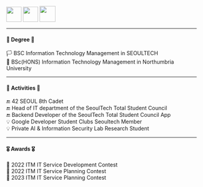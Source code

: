 <div align="left">
<br>
<a href=https://apps.apple.com/kr/app/%EC%84%9C%EC%9A%B8%EA%B3%BC%ED%95%99%EA%B8%B0%EC%88%A0%EB%8C%80%ED%95%99%EA%B5%90-%EC%B4%9D%ED%95%99%EC%83%9D%ED%9A%8C/id1641852619><img src=https://user-images.githubusercontent.com/106756920/260235880-2acf8471-d6ea-4315-90f0-5773fcfbef0a.png style="height:40px"></a>
<img src=https://user-images.githubusercontent.com/106756920/260235091-b557f771-3147-4ea4-883e-ee68e339cde7.png style="width:40px">
<a href=https://play.google.com/store/apps/details?id=com.start.STart&hl=en_US><img src=https://user-images.githubusercontent.com/106756920/260235997-947dfe23-19ee-4ff1-b0fd-c49c36de7e03.png style="height:42px"></a>
<br>

***

#### 🏫 Degree 🏫 <br>
🏳️ BSC Information Technology Management in SEOULTECH <br>
🏴 BSc(HONS) Information Technology Management in Northumbria University <br>

***

#### 📃 Activities 📃 <br>
🔚 42 SEOUL 8th Cadet <br>
🔚 Head of IT department of the SeoulTech Total Student Council <br>
🔚 Backend Developer of the SeoulTech Total Student Council App  <br>
💡 Google Developer Student Clubs Seoultech Member <br>
💡 Private AI & Information Security Lab Research Student <br>

***

#### 🎖️ Awards 🎖️ <br>
🥉 2022 ITM IT Service Development Contest <br>
🥉 2022 ITM IT Service Planning Contest <br>
🥈 2023 ITM IT Service Planning Contest <br>

</div>
<br>
